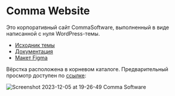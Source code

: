 # Comma Website
Это корпоративный сайт CommaSoftware, выполненный в виде написанной с нуля WordPress-темы.

- [Исходник темы](https://github.com/CommaSoftware/comma-website/tree/main/wp-theme)
- [Документация](https://github.com/CommaSoftware/comma-website/blob/main/wp-theme/README_COMMASOFT.md)
- [Макет Figma](https://www.figma.com/file/rTXNrRLJFA6rRwm5fStbQI/Uprologue-Comma?type=design&node-id=499%3A1722&mode=design&t=TMM546jHUMzZhhzl-1)

Вёрстка расположена в корневом каталоге. Предварительный просмотр доступен по [ссылке](https://htmlpreview.github.io/?https://github.com/CommaSoftware/comma-website/blob/main/index.html):

![Screenshot 2023-12-05 at 19-26-49 Comma Software](https://github.com/CommaSoftware/comma-website/assets/112548523/ddde02a9-4153-461d-95e4-c610b66557f9)
